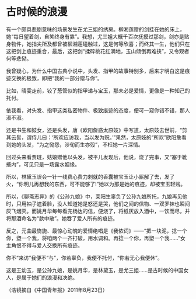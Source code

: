 # 古时候的浪漫

有一个颇具悲剧意味的场景发生在尤三姐的绣房。柳湘莲赠的剑挂在她的床上，她“每日望着剑，自笑终身有靠”。我想，尤三姐大概千百次抚摸过那剑，剑亦是贴身物件，她指尖所及都曾被柳湘莲碰触过，这是何等欣喜；而终其一生，他们只在这把剑上痕迹重合，最后，这把剑“揉碎桃花红满地，玉山倾倒再难挟”，又令观者何等悲恸。 

我曾疑心，为什么中国古典小说中，头发、指甲的故事特别多，后来才明白这是痕迹交换的极致，即把“我的一部分赠与你”。 

比如，晴雯走前，铰了葱管似的指甲递与宝玉，那未必是爱情，更像是一种知己的托付。 

依我看，对头发、指甲这类私密物件、极致痕迹的态度，便可一窥你错不错，那人淑不淑。 

还是书生和妓女，还是头发，唐《欧阳詹惑太原妓》中写道，太原妓去世前，“剪其云髻，谓侍儿曰：‘所欢应访我，当以发为贶。’”果然，太原妓的“所欢”欧阳詹看到她的头发，“为之恸怨，涉旬而生亦殁”，不枉她一片深情。 

回过头来看贾琏，姑娘赠他以头发，被平儿发现后，他说，烧了完事，又“塞于靴掖内”，可见只是一场露水姻缘。 

所以，林黛玉误会一针一线费心费力刺就的香囊被宝玉让小厮解了去，发了火，“你明儿再想我的东西，可不能够了!”她以为那是她的痕迹，却被宝玉轻贱。 

所以，《聊斋志异》的《公孙九娘》中，莱阳生辜负了公孙九娘所托，九娘再见他时，只用袖子遮着脸，没人知道她是怒还是哭，他们之间的信物、一双罗袜也瞬间灰飞烟灭。而姚月华每每看完杨达的信，便烧了，将纸灰放入酒中，一饮而尽，并将那酒命名为“款中散”。她吞了爱人所有的痕迹。 

反之，元曲最旖旎、最惊心动魄的爱情绝唱是《我侬词》——“把一块泥，捻一个你，塑一个我，将咱两个一齐打破，用水调和。再捻一个你，再塑一个我……”女主角恨不得与爱人交换所有痕迹。 

你不“来访”我便不“与”，你若辜负，我便不托付，“你若无心我便休”。 

这是王幼玉，是公孙九娘，是姚月华，是林黛玉，是尤三姐……是古时候的中国女人，是属于她们的浪漫和决绝。 

（浩镜摘自《中国青年报》2011年8月23日）